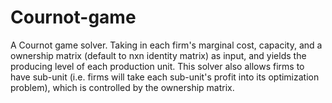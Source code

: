 # Cournot-game
A Cournot game solver.
Taking in each firm's marginal cost, capacity, and a ownership matrix (default to nxn identity matrix) as input,
and yields the producing level of each production unit.
This solver also allows firms to have sub-unit (i.e. firms will take each sub-unit's 
profit into its optimization problem), which is controlled by the ownership matrix.
